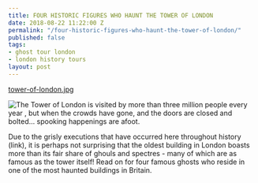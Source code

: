 ```yaml
---
title: FOUR HISTORIC FIGURES WHO HAUNT THE TOWER OF LONDON
date: 2018-08-22 11:22:00 Z
permalink: "/four-historic-figures-who-haunt-the-tower-of-london/"
published: false
tags:
- ghost tour london
- london history tours
layout: post
---
```


[tower-of-london.jpg](/uploads/tower-of-london.jpg)

![The Tower of London](https://www.hrp.org.uk/tower-of-london/history-and-stories/the-story-of-the-tower-of-london/#gs.AQQSdHE) is visited by more than three million people every year , but when the crowds have gone, and the doors are closed and bolted... spooking happenings are afoot.  

Due to the grisly executions that have occurred here throughout history (link), it is perhaps not surprising that the oldest building in London boasts more than its fair share of ghouls and spectres - many of which are as famous as the tower itself! Read on for four famous ghosts who reside in one of the most haunted buildings in Britain. 

 